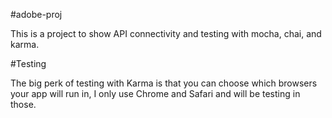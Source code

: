 #adobe-proj

This is a project to show API connectivity and testing with mocha, chai, and karma.

#Testing

The big perk of testing with Karma is that you can choose which browsers your app will run in, I only use Chrome and Safari and will be testing in those. 
